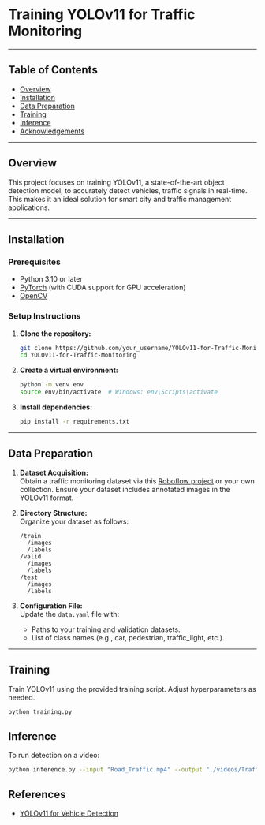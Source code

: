 # Training YOLOv11 for Traffic Monitoring
---

## Table of Contents

- [Overview](#overview)
- [Installation](#installation)
- [Data Preparation](#data-preparation)
- [Training](#training)
- [Inference](#inference)
- [Acknowledgements](#acknowledgements)

---

## Overview

This project focuses on training YOLOv11, a state-of-the-art object detection model, to accurately detect vehicles, traffic signals in real-time. 
This makes it an ideal solution for smart city and traffic management applications.

---

## Installation

### Prerequisites

- Python 3.10 or later
- [PyTorch](https://pytorch.org/) (with CUDA support for GPU acceleration)
- [OpenCV](https://opencv.org/)

### Setup Instructions

1. **Clone the repository:**

    ```bash
    git clone https://github.com/your_username/YOLOv11-for-Traffic-Monitoring.git
    cd YOLOv11-for-Traffic-Monitoring
    ```

2. **Create a virtual environment:**

    ```bash
    python -m venv env
    source env/bin/activate  # Windows: env\Scripts\activate
    ```

3. **Install dependencies:**

    ```bash
    pip install -r requirements.txt
    ```

---

## Data Preparation

1. **Dataset Acquisition:**  
   Obtain a traffic monitoring dataset via this [Roboflow project](https://universe.roboflow.com/other/traffic-monitoring-nsn3m/dataset/4) or your own collection. Ensure your dataset includes annotated images in the YOLOv11 format.

2. **Directory Structure:**  
   Organize your dataset as follows:

    ```
    /train
      /images
      /labels
    /valid
      /images
      /labels
    /test
      /images
      /labels
    ```

3. **Configuration File:**  
   Update the `data.yaml` file with:
   - Paths to your training and validation datasets.
   - List of class names (e.g., car, pedestrian, traffic_light, etc.).

---

## Training

Train YOLOv11 using the provided training script. Adjust hyperparameters as needed.

```bash
python training.py
```

## Inference

To run detection on a video:
```bash
python inference.py --input "Road_Traffic.mp4" --output "./videos/TrafficCam_video.mp4" --weights "best.pt" --tracker "botsort.yaml"
```

## References
- [YOLOv11 for Vehicle Detection](https://arxiv.org/html/2410.22898v1)
